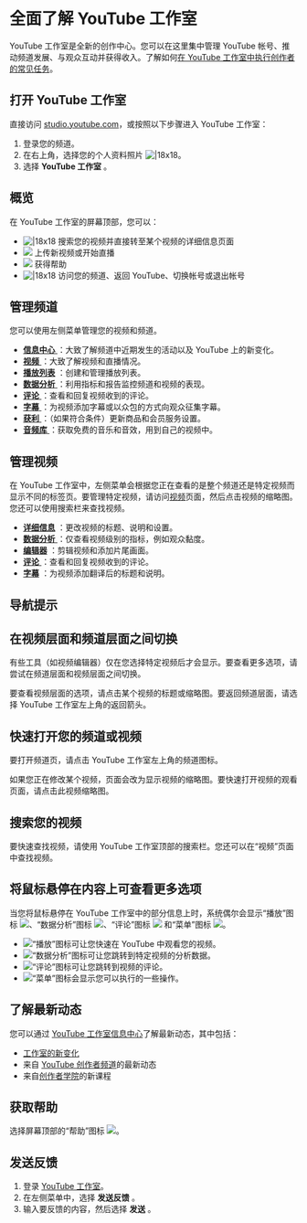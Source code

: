 # 全面了解 YouTube 工作室

YouTube 工作室是全新的创作中心。您可以在这里集中管理 YouTube 帐号、推动频道发展、与观众互动并获得收入。了解如何[在 YouTube 工作室中执行创作者的常见任务](https://support.google.com/youtube/answer/9440613)。

## 打开 YouTube 工作室

直接访问 [studio.youtube.com](https://studio.youtube.com/)，或按照以下步骤进入 YouTube 工作室：

1. 登录您的频道。
2. 在右上角，选择您的个人资料照片 ![|18x18](https://lh3.googleusercontent.com/NB5qyD2bwPLSxRz3L4RkFWHtTntWnKPJ5-jUmi5tToCc3-230ToGVw1WbpGWolgh2eT4=w18-h18)。
3. 选择  **YouTube 工作室** 。

## 概览

在 YouTube 工作室的屏幕顶部，您可以：

* ​![|18x18](https://lh3.googleusercontent.com/cU5Xm47Q-Wcwpios5f65LP2UtsKeBfNPS75EGz9pdcKl4XOeXtTTeaTb9dKTvAM=w18-h18) 搜索您的视频并直接转至某个视频的详细信息页面
* ![](https://lh3.googleusercontent.com/UwR2LiCKvNUAyNpvhJG9E2jHPceWMpjVja6NzRDwqX5FvTZR5M-NBtGUlNwylSuEU_e4=h18) 上传新视频或开始直播
* ![](https://lh3.googleusercontent.com/3XXqtUBzNutg1-VKJnW_3GchWyWPzunVoICswzbN7rzwanF-uvgI7vHQlH3X0wLKLAw4=h18) 获得帮助
* ![|18x18](https://lh3.googleusercontent.com/NB5qyD2bwPLSxRz3L4RkFWHtTntWnKPJ5-jUmi5tToCc3-230ToGVw1WbpGWolgh2eT4=w18-h18) 访问您的频道、返回 YouTube、切换帐号或退出帐号

## 管理频道

您可以使用左侧菜单管理您的视频和频道。

* [ **信息中心** ](https://support.google.com/youtube/answer/2673341)：大致了解频道中近期发生的活动以及 YouTube 上的新变化。
* [ **视频** ](https://support.google.com/youtube/answer/1753686)：大致了解视频和直播情况。
* **[播放列表](https://support.google.com/youtube/topic/9257423)** ：创建和管理播放列表。
* [ **数据分析** ](https://support.google.com/youtube/answer/9002587)：利用指标和报告监控频道和视频的表现。
* [ **评论** ](https://support.google.com/youtube/answer/111870)：查看和回复视频收到的评论。
* [ **字幕** ](https://support.google.com/youtube/topic/9257536)：为视频添加字幕或以众包的方式向观众征集字幕。
* [ **获利** ](https://support.google.com/youtube/topic/7071317)：（如果符合条件）更新商品和会员服务设置。
* [ **音频库** ](https://support.google.com/youtube/answer/3376882)：获取免费的音乐和音效，用到自己的视频中。

## 管理视频

在 YouTube 工作室中，左侧菜单会根据您正在查看的是整个频道还是特定视频而显示不同的标签页。要管理特定视频，请访问[视频](https://youtube.com/my_videos)页面，然后点击视频的缩略图。您还可以使用搜索栏来查找视频。

* **[详细信息](https://support.google.com/youtube/answer/57404)** ：更改视频的标题、说明和设置。
* [ **数据分析** ](https://support.google.com/youtube/answer/9002587)：仅查看视频级别的指标，例如观众黏度。
* **[编辑器](https://support.google.com/youtube/answer/9057455)** ：剪辑视频和添加片尾画面。
* [ **评论** ](https://support.google.com/youtube/answer/4409780)：查看和回复视频收到的评论。
* **[字幕](https://support.google.com/youtube/answer/4792576)** ：为视频添加翻译后的标题和说明。

## 导航提示

## 在视频层面和频道层面之间切换

有些工具（如视频编辑器）仅在您选择特定视频后才会显示。要查看更多选项，请尝试在频道层面和视频层面之间切换。

要查看视频层面的选项，请点击某个视频的标题或缩略图。要返回频道层面，请选择 YouTube 工作室左上角的返回箭头。

## 快速打开您的频道或视频

要打开频道页，请点击 YouTube 工作室左上角的频道图标。

如果您正在修改某个视频，页面会改为显示视频的缩略图。要快速打开视频的观看页面，请点击此视频缩略图。

## 搜索您的视频

要快速查找视频，请使用 YouTube 工作室顶部的搜索栏。您还可以在“视频”页面中查找视频。  

## 将鼠标悬停在内容上可查看更多选项

当您将鼠标悬停在 YouTube 工作室中的部分信息上时，系统偶尔会显示“播放”图标 ![](https://lh3.googleusercontent.com/Poea3f7F0pW95zSTBz4shh7NkRCuMSEJi3biNx-DHnPPLj-skB4jXQ8vky6sUyjR6H8=h18)、“数据分析”图标 ![](https://lh3.googleusercontent.com/9sn0MdRDtHz4IRutwsHveFAlXYUSM6kPanVjl1FaLojYd7rjlAPnmUKcxsSCQq-Kniv0=h18)、“评论”图标 ![](https://lh3.googleusercontent.com/LM9adbmS1B1jPYJ5Z0HkJY_C6FSdN3Ryj4RjaepXFMDk0ErHtB4V3B1wSQsToVizmQ=h18) 和“菜单”图标 ![](https://lh3.googleusercontent.com/e76r_RF5u4d8F2EpJfsc7taQT9fr9JvJ5yhNtWmVn-Pjr0e8Xif4LxE7mKTJuw=w18)。

* ![](https://lh3.googleusercontent.com/Poea3f7F0pW95zSTBz4shh7NkRCuMSEJi3biNx-DHnPPLj-skB4jXQ8vky6sUyjR6H8=h18)“播放”图标可让您快速在 YouTube 中观看您的视频。
* ![](https://lh3.googleusercontent.com/9sn0MdRDtHz4IRutwsHveFAlXYUSM6kPanVjl1FaLojYd7rjlAPnmUKcxsSCQq-Kniv0=h18)“数据分析”图标可让您跳转到特定视频的分析数据。
* ![](https://lh3.googleusercontent.com/LM9adbmS1B1jPYJ5Z0HkJY_C6FSdN3Ryj4RjaepXFMDk0ErHtB4V3B1wSQsToVizmQ=h18)“评论”图标可让您跳转到视频的评论。
* ![](https://lh3.googleusercontent.com/e76r_RF5u4d8F2EpJfsc7taQT9fr9JvJ5yhNtWmVn-Pjr0e8Xif4LxE7mKTJuw=w18)“菜单”图标会显示您可以执行的一些操作。

## 了解最新动态

您可以通过 [YouTube 工作室信息中心](http://studio.youtube.com/)了解最新动态，其中包括：

* [工作室的新变化](https://support.google.com/youtube/answer/9072033)
* 来自 [YouTube 创作者频道](https://www.youtube.com/user/creatoracademy)的最新动态
* 来自[创作者学院](https://creatoracademy.youtube.com/)的新课程

## 获取帮助

选择屏幕顶部的“帮助”图标 ![](https://lh3.googleusercontent.com/3XXqtUBzNutg1-VKJnW_3GchWyWPzunVoICswzbN7rzwanF-uvgI7vHQlH3X0wLKLAw4=h18)。

## 发送反馈

1. 登录 [YouTube 工作室](https://studio.youtube.com/)。
2. 在左侧菜单中，选择 **发送反馈** 。
3. 输入要反馈的内容，然后选择 **发送** 。